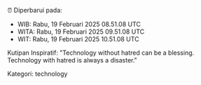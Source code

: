 ⏰ Diperbarui pada:
- WIB: Rabu, 19 Februari 2025 08.51.08 UTC
- WITA: Rabu, 19 Februari 2025 09.51.08 UTC
- WIT: Rabu, 19 Februari 2025 10.51.08 UTC

Kutipan Inspiratif:
"Technology without hatred can be a blessing. Technology with hatred is always a disaster."


Kategori: technology

